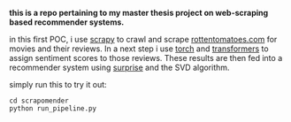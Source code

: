 **this is a repo pertaining to my master thesis project on web-scraping based recommender systems.**

in this first POC, i use [scrapy](https://docs.scrapy.org/en/latest/index.html) to crawl and scrape [rottentomatoes.com](https://www.rottentomatoes.com) for movies and their reviews. In a next step i use [torch](https://pypi.org/project/torch/) and [transformers](https://pypi.org/project/transformers/) to assign sentiment scores to those reviews. These results are then fed into a recommender system using [surprise](https://pypi.org/project/scikit-surprise/) and the SVD algorithm.

simply run this to try it out:

    cd scrapomender
    python run_pipeline.py
